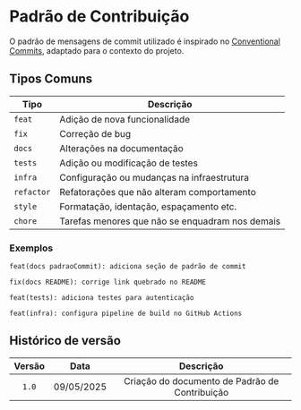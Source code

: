 # Padrão de Contribuição

O padrão de mensagens de commit utilizado é inspirado no [Conventional Commits](https://www.conventionalcommits.org/), adaptado para o contexto do projeto.

## <a>Tipos Comuns</a>

| Tipo        | Descrição                                     |
|-------------|-----------------------------------------------|
| `feat`      | Adição de nova funcionalidade                 |
| `fix`       | Correção de bug                              |
| `docs`      | Alterações na documentação                    |
| `tests`     | Adição ou modificação de testes               |
| `infra`     | Configuração ou mudanças na infraestrutura    |
| `refactor`  | Refatorações que não alteram comportamento    |
| `style`     | Formatação, identação, espaçamento etc.       |
| `chore`     | Tarefas menores que não se enquadram nos demais|

### <a>Exemplos</a>

`feat(docs padraoCommit): adiciona seção de padrão de commit`

`fix(docs README): corrige link quebrado no README`

`feat(tests): adiciona testes para autenticação`

`feat(infra): configura pipeline de build no GitHub Actions`

## <a>Histórico de versão</a>

| Versão | Data | Descrição | 
| :------: | :----------: | :-----------: |
| `1.0` | 09/05/2025 | Criação do documento de Padrão de Contribuição |